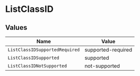 # ListClassID


## Values

| Name                           | Value                          |
| ------------------------------ | ------------------------------ |
| `ListClassIDSupportedRequired` | supported-required             |
| `ListClassIDSupported`         | supported                      |
| `ListClassIDNotSupported`      | not-supported                  |